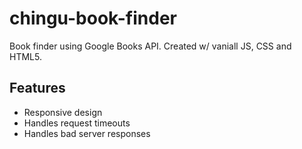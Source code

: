 # chingu-book-finder
Book finder using Google Books API.
Created w/ vaniall JS, CSS and HTML5.

## Features
- Responsive design
- Handles request timeouts
- Handles bad server responses